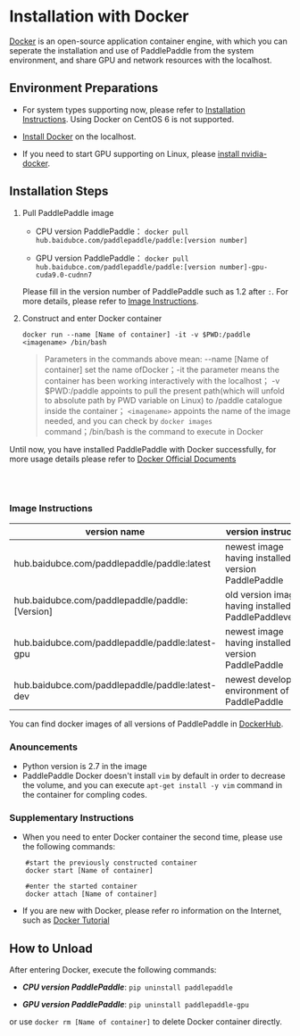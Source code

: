 # **Installation with Docker**

[Docker](https://docs.docker.com/install/) is an open-source application container engine, with which you can seperate the installation and use of PaddlePaddle from the system environment, and share GPU and network resources with the localhost.

## Environment Preparations

- For system types supporting now, please refer to [Installation Instructions](./index_en.html). Using Docker on CentOS 6 is not supported.

- [Install Docker](https://hub.docker.com/search/?type=edition&offering=community) on the localhost.

- If you need to start GPU supporting on Linux, please [install nvidia-docker](https://github.com/NVIDIA/nvidia-docker).

## Installation Steps

1. Pull PaddlePaddle image

	* CPU version PaddlePaddle： `docker pull hub.baidubce.com/paddlepaddle/paddle:[version number]`

	* GPU version PaddlePaddle： `docker pull hub.baidubce.com/paddlepaddle/paddle:[version number]-gpu-cuda9.0-cudnn7`

    Please fill in the version number of PaddlePaddle such as 1.2 after `:`. For more details, please refer to [Image Instructions](#dockers).

2. Construct and enter Docker container

	`docker run --name [Name of container] -it -v $PWD:/paddle <imagename> /bin/bash`

	> Parameters in the commands above mean: --name [Name of container]  set the name ofDocker；-it  the parameter means the container has been working interactively with the localhost； -v $PWD:/paddle  appoints to pull the present path(which will unfold to absolute path by PWD variable on Linux) to /paddle catalogue inside the container； `<imagename>` appoints the name of the image needed, and you can check by `docker images` command；/bin/bash  is the command to execute in Docker

Until now, you have installed PaddlePaddle with Docker successfully, for more usage details please refer to [Docker Official Documents](https://docs.docker.com)

<a name="dockers"></a>
</br></br>
### **Image Instructions**
<p align="center">
<table>
	<thead>
	<tr>
		<th> version name </th>
		<th> version instructions </th>
	</tr>
	</thead>
	<tbody>
	<tr>
		<td> hub.baidubce.com/paddlepaddle/paddle:latest </td>
		<td> newest image having installed CPU version PaddlePaddle </td>
	</tr>
		<tr>
		<td> hub.baidubce.com/paddlepaddle/paddle:[Version] </td>
		<td> old version image having installed PaddlePaddleversion </td>
	</tr>
	<tr>
		<td> hub.baidubce.com/paddlepaddle/paddle:latest-gpu </td>
		<td> newest image having installed GPU version PaddlePaddle </td>
	</tr>
		<tr>
		<td> hub.baidubce.com/paddlepaddle/paddle:latest-dev </td>
		<td> newest development environment of PaddlePaddle </td>
	</tr>
   </tbody>
</table>
</p>

You can find docker images of all versions of PaddlePaddle in [DockerHub](https://hub.docker.com/r/paddlepaddle/paddle/tags/).

### Anouncements

* Python version is 2.7 in the image
* PaddlePaddle Docker doesn't install `vim` by default in order to decrease the volume, and you can execute `apt-get install -y vim` command in the container for compling codes.

### Supplementary Instructions

* When you need to enter Docker container the second time, please use the following commands:
```
	#start the previously constructed container
	docker start [Name of container]

	#enter the started container
	docker attach [Name of container]
```
* If you are new with Docker, please refer ro information on the Internet, such as [Docker Tutorial](http://www.runoob.com/docker/docker-hello-world.html)

## How to Unload

After entering Docker, execute the following commands:

* ***CPU version PaddlePaddle***: `pip uninstall paddlepaddle`

* ***GPU version PaddlePaddle***: `pip uninstall paddlepaddle-gpu`

or use `docker rm [Name of container]` to delete Docker container directly.

